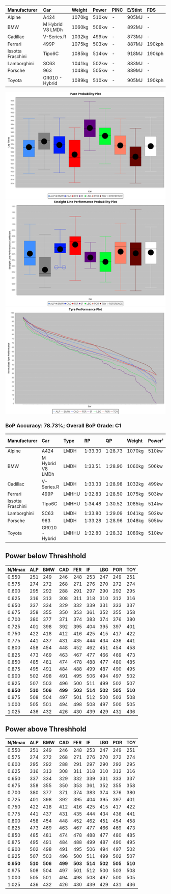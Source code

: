 |Manufacturer|Car|Weight|Power|PINC|E/Stint|FDS|
|:-|:-|:-|:-|:-|:-|:-|
|Alpine|A424|1070kg|510kw|-|905MJ|-|
|BMW|M Hybrid V8 LMDh|1060kg|506kw|-|892MJ|-|
|Cadillac|V-Series.R|1032kg|499kw|-|873MJ|-|
|Ferrari|499P|1075kg|503kw|-|887MJ|190kph|
|Issotta Fraschini|Tipo6C|1085kg|514kw|-|918MJ|190kph|
|Lamborghini|SC63|1041kg|502kw|-|883MJ|-|
|Porsche|963|1048kg|505kw|-|889MJ|-|
|Toyota|GR010 - Hybrid|1089kg|510kw|-|905MJ|190kph|

![PACECHART](./IMG/CUSTOM.png)
![STRAIGHTLINEPERFORMANCECHART](./IMG/CUSTOM_sp.png)
![TYREPERFORMANCECHART](./IMG/CUSTOM_tw.png)

### BoP Accuracy: 78.73%; Overall BoP Grade: C1
|Manufacturer|Car|Type|RP|QP|Weight|Power¹|Threshhold|PINC|Power²|E/Stint|AVG Vmax|FDS|RDLC|L/Stint|BOP-Grade|ModelAccuracy|ModelPoints|Match%|
|:-|:-|:-|:-|:-|:-|:-|:-|:-|:-|:-|:-|:-|:-|:-|:-|:-|:-|:-|
|Alpine|A424|LMDH|1:33.30|1:28.73|1070kg|510kw|210.0kph|-|510kw|905MJ|325.04kph|-|1.00|41|~A1|81.46%|523|100.00%|
|BMW|M Hybrid V8 LMDh|LMDH|1:33.51|1:28.90|1060kg|506kw|210.0kph|-|506kw|892MJ|320.45kph|-|1.01|41|~A1|98.60%|1690|99.63%|
|Cadillac|V-Series.R|LMDH|1:33.33|1:28.98|1032kg|499kw|210.0kph|-|499kw|873MJ|326.04kph|-|1.03|41|~A1|98.38%|1765|96.86%|
|Ferrari|499P|LMHHU|1:32.83|1:28.50|1075kg|503kw|210.0kph|-|503kw|887MJ|326.86kph|190kph|1.02|41|-D1|92.24%|2247|69.37%|
|Issotta Fraschini|Tipo6C|LMHHU|1:34.48|1:30.52|1085kg|514kw|210.0kph|-|514kw|918MJ|323.69kph|190kph|1.02|41|+Ω1|66.67%|96|26.30%|
|Lamborghini|SC63|LMDH|1:33.80|1:29.09|1041kg|502kw|210.0kph|-|502kw|883MJ|323.17kph|-|1.05|41|+C2|96.77%|419|72.94%|
|Porsche|963|LMDH|1:33.28|1:28.96|1048kg|505kw|210.0kph|-|505kw|889MJ|326.06kph|-|1.02|41|-A2|96.81%|5438|94.86%|
|Toyota|GR010 - Hybrid|LMHHU|1:32.80|1:28.32|1089kg|510kw|210.0kph|-|510kw|905MJ|324.42kph|190kph|1.01|41|-D1|86.04%|1751|69.87%|

## Power below Threshhold
|N/Nmax|ALP|BMW|CAD|FER|IF|LBG|POR|TOY|
|:-|:-|:-|:-|:-|:-|:-|:-|:-|
|0.550|251|249|246|248|253|247|249|251|
|0.575|274|272|268|271|276|270|272|274|
|0.600|295|292|288|291|297|290|292|295|
|0.625|316|313|308|311|318|310|312|316|
|0.650|337|334|329|332|339|331|333|337|
|0.675|358|355|350|353|361|352|355|358|
|0.700|380|377|371|374|383|374|376|380|
|0.725|401|398|392|395|404|395|397|401|
|0.750|422|418|412|416|425|415|417|422|
|0.775|441|437|431|435|444|434|436|441|
|0.800|458|454|448|452|462|451|454|458|
|0.825|473|469|463|467|477|466|469|473|
|0.850|485|481|474|478|488|477|480|485|
|0.875|495|491|484|488|499|487|490|495|
|0.900|502|498|491|495|506|494|497|502|
|0.925|507|503|496|500|511|499|502|507|
|**0.950**|**510**|**506**|**499**|**503**|**514**|**502**|**505**|**510**|
|0.975|508|504|497|501|512|500|503|508|
|1.000|505|501|494|498|508|497|500|505|
|1.025|436|432|426|430|439|429|431|436|

## Power above Threshhold
|N/Nmax|ALP|BMW|CAD|FER|IF|LBG|POR|TOY|
|:-|:-|:-|:-|:-|:-|:-|:-|:-|
|0.550|251|249|246|248|253|247|249|251|
|0.575|274|272|268|271|276|270|272|274|
|0.600|295|292|288|291|297|290|292|295|
|0.625|316|313|308|311|318|310|312|316|
|0.650|337|334|329|332|339|331|333|337|
|0.675|358|355|350|353|361|352|355|358|
|0.700|380|377|371|374|383|374|376|380|
|0.725|401|398|392|395|404|395|397|401|
|0.750|422|418|412|416|425|415|417|422|
|0.775|441|437|431|435|444|434|436|441|
|0.800|458|454|448|452|462|451|454|458|
|0.825|473|469|463|467|477|466|469|473|
|0.850|485|481|474|478|488|477|480|485|
|0.875|495|491|484|488|499|487|490|495|
|0.900|502|498|491|495|506|494|497|502|
|0.925|507|503|496|500|511|499|502|507|
|**0.950**|**510**|**506**|**499**|**503**|**514**|**502**|**505**|**510**|
|0.975|508|504|497|501|512|500|503|508|
|1.000|505|501|494|498|508|497|500|505|
|1.025|436|432|426|430|439|429|431|436|
